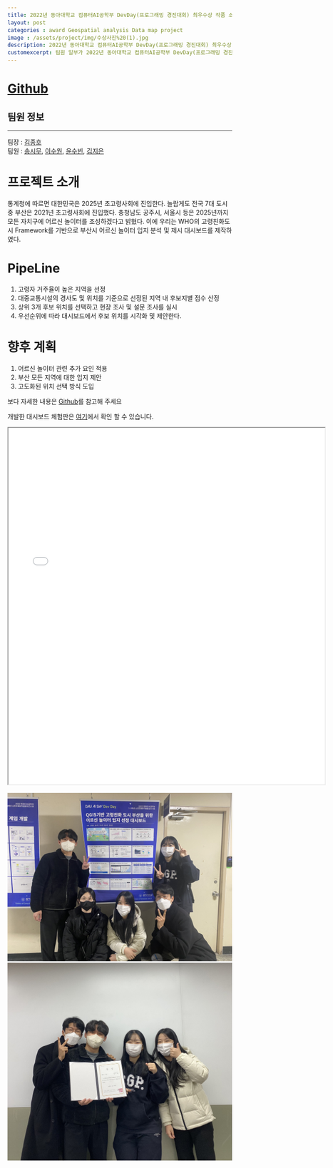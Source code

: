 ```yaml
---
title: 2022년 동아대학교 컴퓨터AI공학부 DevDay(프로그래밍 경진대회) 최우수상 작품 소개(부산광역시 어르신 놀이터 입지 분석 프로젝트)
layout: post   
categories : award Geospatial analysis Data map project
image : /assets/project/img/수상사진%20(1).jpg
description: 2022년 동아대학교 컴퓨터AI공학부 DevDay(프로그래밍 경진대회) 최우수상 작품 소개
customexcerpt: 팀원 일부가 2022년 동아대학교 컴퓨터AI공학부 DevDay(프로그래밍 경진대회)에서 최우수상을 수상했으며 작품에 대한 자세한 내용이 궁금하다면 클릭하기! 
---
```



# [Github](https://github.com/DAU-BigDataTeams/Location-Analysis-of-Busan-Senior-Park)

## 팀원 정보
-----
팀장 : [김종호](https://drive.google.com/file/d/1sQbRkCaTeMU2z2i7o54yhWGZMKotv224/view)  
팀원 : [송시무](https://drive.google.com/file/d/1N-nFYEpVMWw8pyHFce0AmpI-EWzbOuKs/view?usp=sharing), [이수원](https://drive.google.com/file/d/1HuSFKuQj5HxTC9bmNn47pF54gLxzkVoQ/view?usp=drivesdk), [윤수빈](https://drive.google.com/file/d/11j2gq_b5BhEn3VO8_2SAV__sF0q-uwlx/view?usp=share_link), [김지은](https://drive.google.com/file/d/11P_V7HmrgqHelF4-J6X4AwB9ZIRLa3Qp/view?usp=share_link)  

# 프로젝트 소개
통계청에 따르면 대한민국은 2025년 초고령사회에 진입한다. 놀랍게도 전국 7대 도시 중 부산은 2021년 초고령사회에 진입했다. 충청남도 공주시, 서울시 등은 2025년까지 모든 자치구에 어르신 놀이터를 조성하겠다고 밝혔다. 이에 우리는 WHO의 고령친화도시 Framework를 기반으로 부산시 어르신 놀이터 입지 분석 및 제시 대시보드를 제작하였다.

# PipeLine
1. 고령자 거주율이 높은 지역을 선정
2. 대중교통시설의 경사도 및 위치를 기준으로 선정된 지역 내 후보지별 점수 산정
3. 상위 3개 후보 위치를 선택하고 현장 조사 및 설문 조사를 실시
4. 우선순위에 따라 대시보드에서 후보 위치를 시각화 및 제안한다.


# 향후 계획
1. 어르신 놀이터 관련 추가 요인 적용
2. 부산 모든 지역에 대한 입지 제안
3. 고도화된 위치 선택 방식 도입

보다 자세한 내용은 [Github](https://github.com/DAU-BigDataTeams/Location-Analysis-of-Busan-Senior-Park)를 참고해 주세요

개발한 대시보드 체험판은 [여기](https://ai.wizice.com:12443/bigdatateam)에서 확인 할 수 있습니다.

<iframe src="/assets/project/Location Analysis of Busan Senior Park.pdf" width="710" height="800">
    <embed src="/assets/project/Location Analysis of Busan Senior Park.pdf" width="710" height="800">
</iframe>

![수상](/assets/project/img/수상사진%20(4).jpg)
![수상](/assets/project/img/수상사진%20(1).jpg)